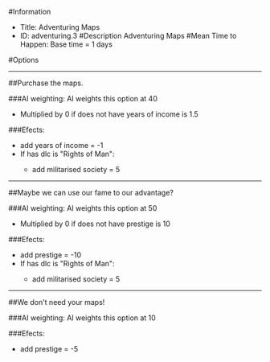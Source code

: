 #Information
 - Title: Adventuring Maps
 - ID: adventuring.3
#Description
Adventuring Maps
#Mean Time to Happen:
Base time = 1 days

#Options

___
##Purchase the maps.

###AI weighting:
AI weights this option at 40
 - Multiplied by 0 if does not have years of income is 1.5


###Efects:<ul><li>add years of income = -1</li><li>If has dlc is "Rights of Man":</li><ul><li>add militarised society = 5</li></ul></ul>

___
##Maybe we can use our fame to our advantage?

###AI weighting:
AI weights this option at 50
 - Multiplied by 0 if does not have prestige is 10


###Efects:<ul><li>add prestige = -10</li><li>If has dlc is "Rights of Man":</li><ul><li>add militarised society = 5</li></ul></ul>

___
##We don't need your maps!

###AI weighting:
AI weights this option at 10


###Efects:<ul><li>add prestige = -5</li></ul>
